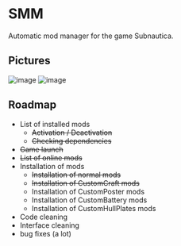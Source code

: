 # SMM
Automatic mod manager for the game Subnautica.

Pictures
---
![image](https://user-images.githubusercontent.com/57094476/121049346-e7fd1e80-c7b7-11eb-85b3-db1ff97c894b.png)
![image](https://user-images.githubusercontent.com/57094476/121049419-f5b2a400-c7b7-11eb-9d23-9004acc36050.png)

Roadmap
---
   - List of installed mods
       - ~~Activation / Deactivation~~
       - ~~Checking dependencies~~
   - ~~Game launch~~
   - ~~List of online mods~~
   - Installation of mods
       - ~~Installation of normal mods~~
       - ~~Installation of CustomCraft mods~~
       - Installation of CustomPoster mods
       - Installation of CustomBattery mods
       - Installation of CustomHullPlates mods
   - Code cleaning
   - Interface cleaning
   - bug fixes (a lot)

